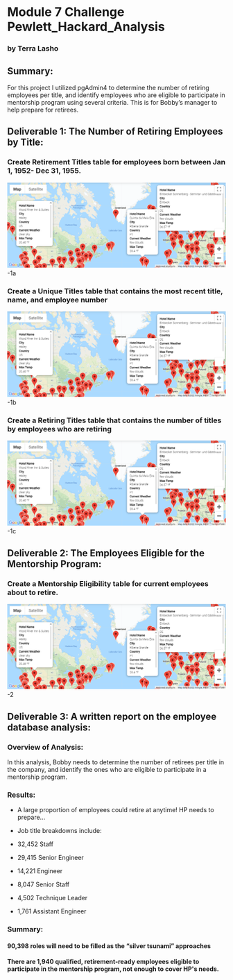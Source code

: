 # Module 7 Challenge Pewlett_Hackard_Analysis
### by Terra Lasho 

## Summary: 
For this project I utilized pgAdmin4 to determine the number of retiring employees per title, and identify employees who are eligible to participate in mentorship program using several criteria.  This is for Bobby’s manager to help prepare for retirees.
## Deliverable 1: The Number of Retiring Employees by Title:
### Create Retirement Titles table for employees born between Jan 1, 1952- Dec 31, 1955.
![](https://github.com/Beetleee/World_Weather_Analysis/blob/main/Vacation_Search/WeatherPy_vacation_map.png) -1a
### Create a Unique Titles table that contains the most recent title, name, and employee number
![](https://github.com/Beetleee/World_Weather_Analysis/blob/main/Vacation_Search/WeatherPy_vacation_map.png) -1b
### Create a Retiring Titles table that contains the number of titles by employees who are retiring
![](https://github.com/Beetleee/World_Weather_Analysis/blob/main/Vacation_Search/WeatherPy_vacation_map.png) -1c
## Deliverable 2: The Employees Eligible for the Mentorship Program:
### Create a Mentorship Eligibility table for current employees about to retire.
![](https://github.com/Beetleee/World_Weather_Analysis/blob/main/Vacation_Search/WeatherPy_vacation_map.png) -2
## Deliverable 3: A written report on the employee database analysis:
### Overview of Analysis:
In this analysis, Bobby needs to determine the number of retirees per title in the company, and identify the ones who are eligible to participate in a mentorship program.
### Results:
-	A large proportion of employees could retire at anytime! HP needs to prepare...
-	Job title breakdowns include:

- 32,452 Staff
- 29,415 Senior Engineer
- 14,221 Engineer
- 8,047 Senior Staff
- 4,502 Technique Leader
- 1,761 Assistant Engineer
### Summary:
#### 90,398 roles will need to be filled as the “silver tsunami” approaches
#### There are 1,940 qualified, retirement-ready employees eligible to participate in the mentorship program, not enough to cover HP's needs.
